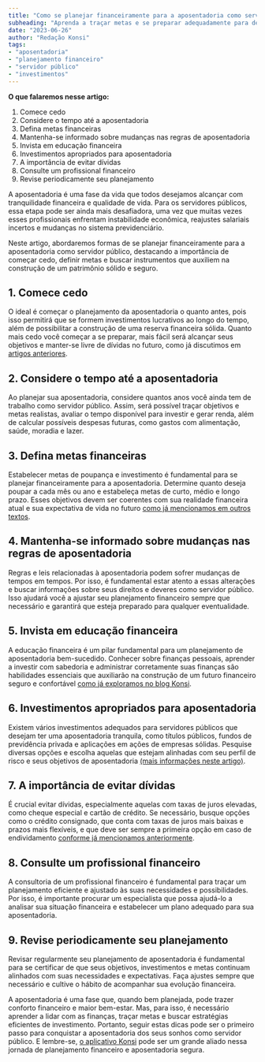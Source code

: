 ```yaml
---
title: "Como se planejar financeiramente para a aposentadoria como servidor público"
subheading: "Aprenda a traçar metas e se preparar adequadamente para desfrutar de uma aposentadoria tranquila e com qualidade de vida"
date: "2023-06-26"
author: "Redação Konsi"
tags:
- "aposentadoria"
- "planejamento financeiro"
- "servidor público"
- "investimentos"
---
```

**O que falaremos nesse artigo:**
1. Comece cedo
2. Considere o tempo até a aposentadoria
3. Defina metas financeiras
4. Mantenha-se informado sobre mudanças nas regras de aposentadoria
5. Invista em educação financeira
6. Investimentos apropriados para aposentadoria
7. A importância de evitar dívidas
8. Consulte um profissional financeiro
9. Revise periodicamente seu planejamento

A aposentadoria é uma fase da vida que todos desejamos alcançar com tranquilidade financeira e qualidade de vida. Para os servidores públicos, essa etapa pode ser ainda mais desafiadora, uma vez que muitas vezes esses profissionais enfrentam instabilidade econômica, reajustes salariais incertos e mudanças no sistema previdenciário.

Neste artigo, abordaremos formas de se planejar financeiramente para a aposentadoria como servidor público, destacando a importância de começar cedo, definir metas e buscar instrumentos que auxiliem na construção de um patrimônio sólido e seguro.

## 1. Comece cedo

O ideal é começar o planejamento da aposentadoria o quanto antes, pois isso permitirá que se formem investimentos lucrativos ao longo do tempo, além de possibilitar a construção de uma reserva financeira sólida. Quanto mais cedo você começar a se preparar, mais fácil será alcançar seus objetivos e manter-se livre de dívidas no futuro, como já discutimos em [artigos anteriores]((5-passos-para-organizar-suas-financas-e-evitar-endividamento)).

## 2. Considere o tempo até a aposentadoria

Ao planejar sua aposentadoria, considere quantos anos você ainda tem de trabalho como servidor público. Assim, será possível traçar objetivos e metas realistas, avaliar o tempo disponível para investir e gerar renda, além de calcular possíveis despesas futuras, como gastos com alimentação, saúde, moradia e lazer.

## 3. Defina metas financeiras

Estabelecer metas de poupança e investimento é fundamental para se planejar financeiramente para a aposentadoria. Determine quanto deseja poupar a cada mês ou ano e estabeleça metas de curto, médio e longo prazo. Esses objetivos devem ser coerentes com sua realidade financeira atual e sua expectativa de vida no futuro [como já mencionamos em outros textos]((como-elaborar-metas-financeiras-realistas-para-servidores-pblicos)).

## 4. Mantenha-se informado sobre mudanças nas regras de aposentadoria

Regras e leis relacionadas à aposentadoria podem sofrer mudanças de tempos em tempos. Por isso, é fundamental estar atento a essas alterações e buscar informações sobre seus direitos e deveres como servidor público. Isso ajudará você a ajustar seu planejamento financeiro sempre que necessário e garantirá que esteja preparado para qualquer eventualidade.

## 5. Invista em educação financeira

A educação financeira é um pilar fundamental para um planejamento de aposentadoria bem-sucedido. Conhecer sobre finanças pessoais, aprender a investir com sabedoria e administrar corretamente suas finanças são habilidades essenciais que auxiliarão na construção de um futuro financeiro seguro e confortável [como já exploramos no blog Konsi]((a-importncia-da-educao-financeira-para-servidores-pblicos-e-como-implement-la-em-sua-vida)).

## 6. Investimentos apropriados para aposentadoria

Existem vários investimentos adequados para servidores públicos que desejam ter uma aposentadoria tranquila, como títulos públicos, fundos de previdência privada e aplicações em ações de empresas sólidas. Pesquise diversas opções e escolha aquelas que estejam alinhadas com seu perfil de risco e seus objetivos de aposentadoria [(mais informações neste artigo)]((investimentos-a-curto-prazo-para-servidores-pblicos-opes-seguras-e-rentveis)).

## 7. A importância de evitar dívidas

É crucial evitar dívidas, especialmente aquelas com taxas de juros elevadas, como cheque especial e cartão de crédito. Se necessário, busque opções como o crédito consignado, que conta com taxas de juros mais baixas e prazos mais flexíveis, e que deve ser sempre a primeira opção em caso de endividamento [conforme já mencionamos anteriormente]((5-motivos-para-escolher-o-credito-consignado-publico)).

## 8. Consulte um profissional financeiro

A consultoria de um profissional financeiro é fundamental para traçar um planejamento eficiente e ajustado às suas necessidades e possibilidades. Por isso, é importante procurar um especialista que possa ajudá-lo a analisar sua situação financeira e estabelecer um plano adequado para sua aposentadoria.

## 9. Revise periodicamente seu planejamento

Revisar regularmente seu planejamento de aposentadoria é fundamental para se certificar de que seus objetivos, investimentos e metas continuam alinhados com suas necessidades e expectativas. Faça ajustes sempre que necessário e cultive o hábito de acompanhar sua evolução financeira.

A aposentadoria é uma fase que, quando bem planejada, pode trazer conforto financeiro e maior bem-estar. Mas, para isso, é necessário aprender a lidar com as finanças, traçar metas e buscar estratégias eficientes de investimento. Portanto, seguir estas dicas pode ser o primeiro passo para conquistar a aposentadoria dos seus sonhos como servidor público. E lembre-se, [o aplicativo Konsi](https://konsi.com.br/app) pode ser um grande aliado nessa jornada de planejamento financeiro e aposentadoria segura.